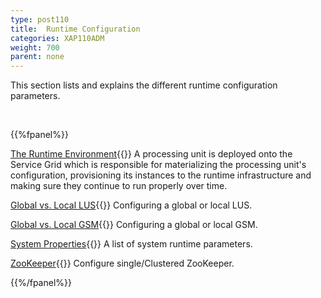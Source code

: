 ```yaml
---
type: post110
title:  Runtime Configuration
categories: XAP110ADM
weight: 700
parent: none
---
```





This section lists and explains the different runtime configuration parameters.


<br>

{{%fpanel%}}

[The Runtime Environment](./the-runtime-environment.html){{<wbr>}}
A processing unit is deployed onto the Service Grid which is responsible for materializing the processing unit's configuration, provisioning its instances to the runtime infrastructure and making sure they continue to run properly over time.


[Global vs. Local LUS](./lus-configuration.html){{<wbr>}}
Configuring a global or local LUS.

[Global vs. Local GSM](./gsm-configuration.html){{<wbr>}}
Configuring a global or local GSM.

[System Properties](./system-properties.html){{<wbr>}}
A list of system runtime parameters.

[ZooKeeper](./szookeeper.html){{<wbr>}}
Configure single/Clustered ZooKeeper.

{{%/fpanel%}}



